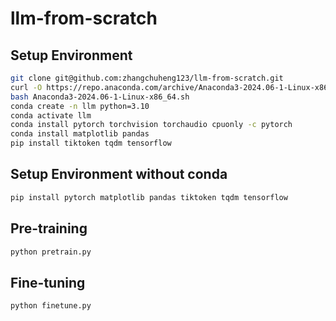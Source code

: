 # llm-from-scratch

## Setup Environment

```bash
git clone git@github.com:zhangchuheng123/llm-from-scratch.git
curl -O https://repo.anaconda.com/archive/Anaconda3-2024.06-1-Linux-x86_64.sh
bash Anaconda3-2024.06-1-Linux-x86_64.sh
conda create -n llm python=3.10
conda activate llm
conda install pytorch torchvision torchaudio cpuonly -c pytorch
conda install matplotlib pandas
pip install tiktoken tqdm tensorflow
```

## Setup Environment without conda

```bash
pip install pytorch matplotlib pandas tiktoken tqdm tensorflow
```

## Pre-training 

```bash
python pretrain.py
```

## Fine-tuning 

```bash
python finetune.py
```
